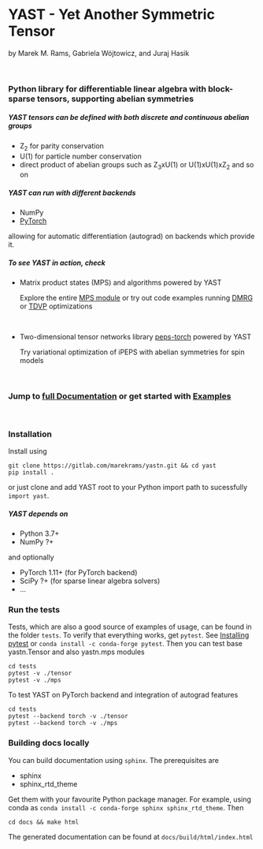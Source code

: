 # YAST - Yet Another Symmetric Tensor
by Marek M. Rams, Gabriela Wójtowicz, and Juraj Hasik

<br />
  
### Python library for differentiable linear algebra with block-sparse tensors, supporting abelian symmetries

##### YAST tensors can be defined with both discrete and continuous abelian groups

- Z<sub>2</sub> for parity conservation 
- U(1) for particle number conservation
- direct product of abelian groups such as Z<sub>3</sub>xU(1) or U(1)xU(1)xZ<sub>2</sub> and so on

##### YAST can run with different backends

- NumPy
- [PyTorch](https://pytorch.org/)

allowing for automatic differentiation (autograd) on backends which provide it.
<br />

##### To see YAST in action, check

- Matrix product states (MPS) and algorithms powered by YAST 

   Explore the entire [MPS module](https://marekrams.gitlab.io/yast/yastn.mps.html#) or 
   try out code examples running [DMRG](https://marekrams.gitlab.io/yast/examples/mps/mps.html#dmrg)
   or [TDVP](https://marekrams.gitlab.io/yast/examples/mps/mps.html#tdvp) optimizations

<br />

- Two-dimensional tensor networks library [peps-torch](https://github.com/jurajHasik/peps-torch) powered by YAST

   Try variational optimization of iPEPS with abelian symmetries for spin models

<br />

### Jump to [full Documentation](https://marekrams.gitlab.io/yast/index.html) or get started with [Examples](https://marekrams.gitlab.io/yast/yastn.tensor.html#examples-basics-of-usage)

<br />

### Installation


Install using
```
git clone https://gitlab.com/marekrams/yastn.git && cd yast
pip install .
```
or just clone and add YAST root to your Python import path to sucessfully ``import yast``.   

##### YAST depends on

- Python 3.7+
- NumPy ?+

and optionally 

- PyTorch 1.11+ (for PyTorch backend)
- SciPy ?+ (for sparse linear algebra solvers)
- ...

### Run the tests

Tests, which are also a good source of examples of usage, can be found in the folder `tests`.
To verify that everything works, get `pytest`. See [Installing pytest](https://docs.pytest.org/en/6.2.x/getting-started.html) 
or `conda install -c conda-forge pytest`. Then you can test base yastn.Tensor and also yastn.mps modules

```
cd tests
pytest -v ./tensor
pytest -v ./mps
```

To test YAST on PyTorch backend and integration of autograd features
```
cd tests
pytest --backend torch -v ./tensor
pytest --backend torch -v ./mps
```

### Building docs locally

You can build documentation using `sphinx`. The prerequisites are

   * sphinx
   * sphinx_rtd_theme

Get them with your favourite Python package manager. For example, using conda as `conda install -c conda-forge sphinx sphinx_rtd_theme`.
Then

```
cd docs && make html
```

The generated documentation can be found at `docs/build/html/index.html`
